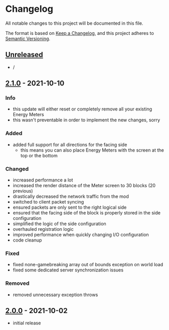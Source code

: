 # Changelog

All notable changes to this project will be documented in this file.

The format is based on [Keep a Changelog],
and this project adheres to [Semantic Versioning].

## [Unreleased]
- /


## [2.1.0] - 2021-10-10

### Info
- this update will either reset or completely remove all your existing Energy Meters
- this wasn't preventable in order to implement the new changes, sorry

### Added
- added full support for all directions for the facing side
    - this means you can also place Energy Meters with the screen at the top or the bottom

### Changed
- increased performance a lot
- increased the render distance of the Meter screen to 30 blocks (20 previous)
- drastically decreased the network traffic from the mod
- switched to client packet syncing
- ensured packets are only sent to the right logical side
- ensured that the facing side of the block is properly stored in the side configuration
- simplified the logic of the side configuration
- overhauled registration logic
- improved performance when quickly changing I/O configuration
- code cleanup

### Fixed
- fixed none-gamebreaking array out of bounds exception on world load
- fixed some dedicated server synchronization issues

### Removed
- removed unnecessary exception throws


## [2.0.0] - 2021-10-02
- initial release

<!-- Links -->
[keep a changelog]: https://keepachangelog.com/en/1.0.0/
[semantic versioning]: https://semver.org/spec/v2.0.0.html

<!-- Versions -->
[unreleased]: https://github.com/RLNT/minecraft_energymeter/compare/v1.17-2.1.0...HEAD
[2.1.0]: https://github.com/RLNT/minecraft_energymeter/compare/v1.17-2.0.0..v1.17-2.1.0
[2.0.0]: https://github.com/RLNT/minecraft_energymeter/releases/tag/v1.17-2.0.0
